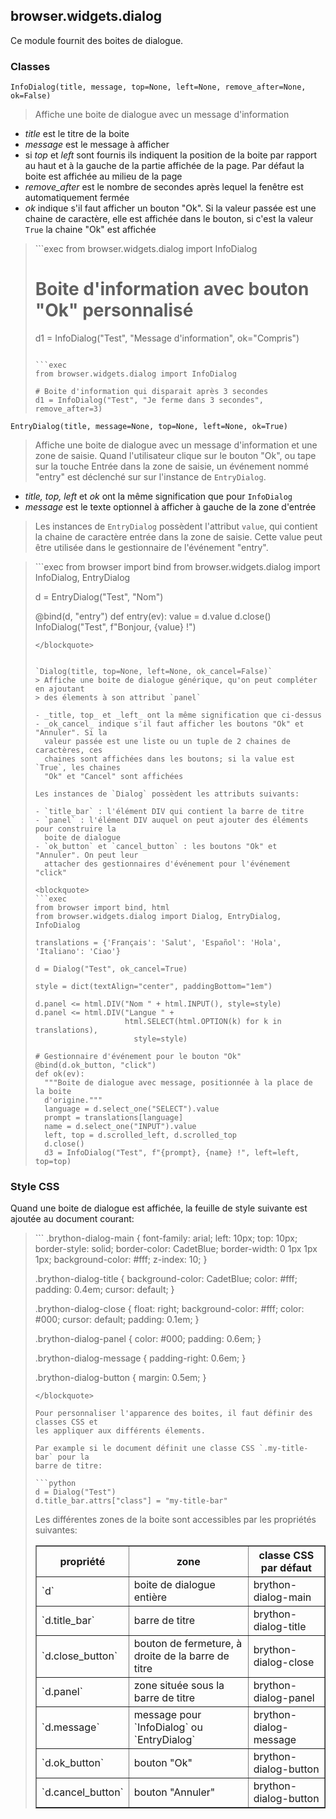 browser.widgets.dialog
----------------------

Ce module fournit des boites de dialogue.

### Classes

`InfoDialog(title, message, top=None, left=None, remove_after=None, ok=False)`
> Affiche une boite de dialogue avec un message d'information

- _title_ est le titre de la boite
- _message_ est le message à afficher
- si _top_ et _left_ sont fournis ils indiquent la position de la
  boite par rapport au haut et à la gauche de la partie affichée de la page.
  Par défaut la boite est affichée au milieu de la page
- _remove_after_ est le nombre de secondes après lequel la fenêtre est
  automatiquement fermée
- _ok_ indique s'il faut afficher un bouton "Ok". Si la valeur passée est
  une chaine de caractère, elle est affichée dans le bouton, si c'est la
  valeur `True` la chaine "Ok" est affichée

<blockquote>
```exec
from browser.widgets.dialog import InfoDialog

# Boite d'information avec bouton "Ok" personnalisé
d1 = InfoDialog("Test", "Message d'information", ok="Compris")
```

```exec
from browser.widgets.dialog import InfoDialog

# Boite d'information qui disparait après 3 secondes
d1 = InfoDialog("Test", "Je ferme dans 3 secondes", remove_after=3)
```
</blockquote>


`EntryDialog(title, message=None, top=None, left=None, ok=True)`
> Affiche une boite de dialogue avec un message d'information et une zone de
> saisie.
> Quand l'utilisateur clique sur le bouton "Ok", ou tape sur la touche Entrée
> dans la zone de saisie, un événement nommé "entry" est déclenché sur
> sur l'instance de `EntryDialog`.

- _title, top, left_ et _ok_ ont la même signification que pour `InfoDialog`
- _message_ est le texte optionnel à afficher à gauche de la zone d'entrée

> Les instances de `EntryDialog` possèdent l'attribut `value`, qui contient la
> chaine de caractère entrée dans la zone de saisie. Cette value peut être
> utilisée dans le gestionnaire de l'événement "entry".

<blockquote>
```exec
from browser import bind
from browser.widgets.dialog import InfoDialog, EntryDialog

d = EntryDialog("Test", "Nom")

@bind(d, "entry")
def entry(ev):
  value = d.value
  d.close()
  InfoDialog("Test", f"Bonjour, {value} !")
```
</blockquote>


`Dialog(title, top=None, left=None, ok_cancel=False)`
> Affiche une boite de dialogue générique, qu'on peut compléter en ajoutant
> des élements à son attribut `panel`

- _title, top_ et _left_ ont la même signification que ci-dessus
- _ok_cancel_ indique s'il faut afficher les boutons "Ok" et "Annuler". Si la
  valeur passée est une liste ou un tuple de 2 chaines de caractères, ces
  chaines sont affichées dans les boutons; si la value est `True`, les chaines
  "Ok" et "Cancel" sont affichées

Les instances de `Dialog` possèdent les attributs suivants:

- `title_bar` : l'élément DIV qui contient la barre de titre
- `panel` : l'élément DIV auquel on peut ajouter des éléments pour construire la
  boite de dialogue
- `ok_button` et `cancel_button` : les boutons "Ok" et "Annuler". On peut leur
  attacher des gestionnaires d'événement pour l'événement "click"

<blockquote>
```exec
from browser import bind, html
from browser.widgets.dialog import Dialog, EntryDialog, InfoDialog

translations = {'Français': 'Salut', 'Español': 'Hola', 'Italiano': 'Ciao'}

d = Dialog("Test", ok_cancel=True)

style = dict(textAlign="center", paddingBottom="1em")

d.panel <= html.DIV("Nom " + html.INPUT(), style=style)
d.panel <= html.DIV("Langue " +
                    html.SELECT(html.OPTION(k) for k in translations),
                      style=style)

# Gestionnaire d'événement pour le bouton "Ok"
@bind(d.ok_button, "click")
def ok(ev):
  """Boite de dialogue avec message, positionnée à la place de la boite
  d'origine."""
  language = d.select_one("SELECT").value
  prompt = translations[language]
  name = d.select_one("INPUT").value
  left, top = d.scrolled_left, d.scrolled_top
  d.close()
  d3 = InfoDialog("Test", f"{prompt}, {name} !", left=left, top=top)
```
</blockquote>

### Style CSS

Quand une boite de dialogue est affichée, la feuille de style suivante est
ajoutée au document courant:

<blockquote>
```
.brython-dialog-main {
    font-family: arial;
    left: 10px;
    top: 10px;
    border-style: solid;
    border-color: CadetBlue;
    border-width: 0 1px 1px 1px;
    background-color: #fff;
    z-index: 10;
}

.brython-dialog-title {
    background-color: CadetBlue;
    color: #fff;
    padding: 0.4em;
    cursor: default;
}

.brython-dialog-close {
    float: right;
    background-color: #fff;
    color: #000;
    cursor: default;
    padding: 0.1em;
}

.brython-dialog-panel {
    color: #000;
    padding: 0.6em;
}

.brython-dialog-message {
    padding-right: 0.6em;
}

.brython-dialog-button {
    margin: 0.5em;
}
```
</blockquote>

Pour personnaliser l'apparence des boites, il faut définir des classes CSS et
les appliquer aux différents élements.

Par example si le document définit une classe CSS `.my-title-bar` pour la
barre de titre:

```python
d = Dialog("Test")
d.title_bar.attrs["class"] = "my-title-bar"
```

Les différentes zones de la boite sont accessibles par les propriétés 
suivantes:

<table cellpadding="3" border="1">

<tr>
<th>propriété</th>
<th>zone</th>
<th>classe CSS par défaut</th>
</tr>

<tr>
<td>`d`</td>
<td>boite de dialogue entière</td>
<td>brython-dialog-main</td>
</tr>

<tr>
<td>`d.title_bar`</td>
<td>barre de titre</td>
<td>brython-dialog-title</td>
</tr>

<tr>
<td>`d.close_button`</td>
<td>bouton de fermeture, à droite de la barre de titre</td>
<td>brython-dialog-close</td>
</tr>

<tr>
<td>`d.panel`</td>
<td>zone située sous la barre de titre</td>
<td>brython-dialog-panel</td>
</tr>

<tr>
<td>`d.message`</td>
<td>message pour `InfoDialog` ou `EntryDialog`</td>
<td>brython-dialog-message</td>
</tr>

<tr>
<td>`d.ok_button`</td>
<td>bouton "Ok"</td>
<td>brython-dialog-button</td>
</tr>

<tr>
<td>`d.cancel_button`</td>
<td>bouton "Annuler"</td>
<td>brython-dialog-button</td>
</tr>

</table>
